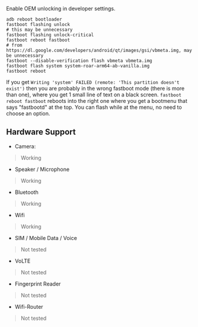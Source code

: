 Enable OEM unlocking in developer settings.

```
adb reboot bootloader
fastboot flashing unlock
# this may be unnecessary
fastboot flashing unlock-critical
fastboot reboot fastboot
# from https://dl.google.com/developers/android/qt/images/gsi/vbmeta.img, may be unnecessary
fastboot --disable-verification flash vbmeta vbmeta.img
fastboot flash system system-roar-arm64-ab-vanilla.img
fastboot reboot
```

If you get `Writing 'system' FAILED (remote: 'This partition doesn't exist')` then you are probably in the wrong fastboot mode (there is more than one), where you get 1 small line of text on a black screen. `fastboot reboot fastboot` reboots into the right one where you get a bootmenu that says "fastbootd" at the top. You can flash while at the menu, no need to choose an option.


## Hardware Support

* Camera:
> Working

* Speaker / Microphone
> Working

* Bluetooth
> Working

* Wifi
> Working

* SIM / Mobile Data / Voice
> Not tested

* VoLTE
> Not tested

* Fingerprint Reader
> Not tested

* Wifi-Router
> Not tested
